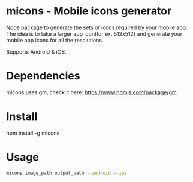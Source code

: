 # micons - Mobile icons generator

Node package to generate the sets of icons required by your mobile app. The idea is to take a larger app icon(for ex. 512x512) and generate your mobile app icons for all the resolutions.

Supports Android & iOS. 

Dependencies
============

micons uses gm, check it here:
<a href="https://www.npmjs.com/package/gm">https://www.npmjs.com/package/gm</a>

Install
=======
npm install -g micons


Usage
=====
```bash
micons image_path output_path --android --ios

```
